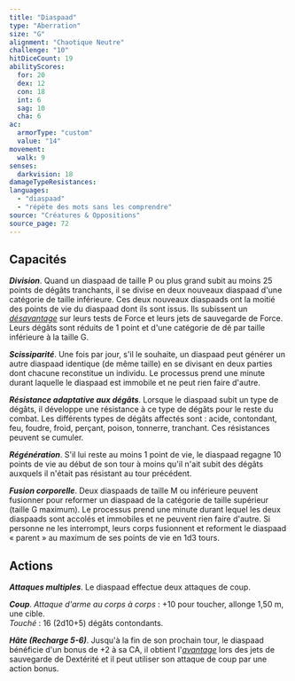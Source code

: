 ```yaml
---
title: "Diaspaad"
type: "Aberration"
size: "G"
alignment: "Chaotique Neutre"
challenge: "10"
hitDiceCount: 19
abilityScores:
  for: 20
  dex: 12
  con: 18
  int: 6
  sag: 10
  cha: 6
ac: 
  armorType: "custom"
  value: "14"
movement: 
  walk: 9
senses: 
  darkvision: 18
damageTypeResistances: 
languages: 
  - "diaspaad"
  - "répète des mots sans les comprendre"
source: "Créatures & Oppositions"
source_page: 72
---
```

## Capacités
_**Division**_. Quand un diaspaad de taille P ou plus grand subit au moins 25 points de dégâts tranchants, il se divise en deux nouveaux diaspaad d'une catégorie de taille inférieure. Ces deux nouveaux diaspaads ont la moitié des points de vie du diaspaad dont ils sont issus. Ils subissent un [_désavantage_](/utiliser-les-caracteristiques/#avantage-et-desavantage) sur leurs tests de Force et leurs jets de sauvegarde de Force. Leurs dégâts sont réduits de 1 point et d'une catégorie de dé par taille inférieure à la taille G.

_**Scissiparité**_. Une fois par jour, s'il le souhaite, un diaspaad peut générer un autre diaspaad identique (de même taille) en se divisant en deux parties dont chacune reconstitue un individu. Le processus prend une minute durant laquelle le diaspaad est immobile et ne peut rien faire d'autre.

_**Résistance adaptative aux dégâts**_. Lorsque le diaspaad subit un type de dégâts, il développe une résistance à ce type de dégâts pour le reste du combat. Les différents types de dégâts affectés sont : acide, contondant, feu, foudre, froid, perçant, poison, tonnerre, tranchant. Ces résistances peuvent se cumuler.

_**Régénération**_. S'il lui reste au moins 1 point de vie, le diaspaad regagne 10 points de vie au début de son tour à moins qu'il n'ait subit des dégâts auxquels il n'était pas résistant au tour précédent.

_**Fusion corporelle**_. Deux diaspaads de taille M ou inférieure peuvent fusionner pour reformer un diaspaad de la catégorie de taille supérieur (taille G maximum). Le processus prend une minute durant lequel les deux diaspaads sont accolés et immobiles et ne peuvent rien faire d'autre. Si personne ne les interrompt, leurs corps fusionnent et reforment le diaspaad « parent » au maximum de ses points de vie en 1d3 tours.

## Actions
_**Attaques multiples**_. Le diaspaad effectue deux attaques de coup.

_**Coup**_. _Attaque d'arme au corps à corps_ : +10 pour toucher, allonge 1,50 m, une cible.  
_Touché_ : 16 (2d10+5) dégâts contondants.

_**Hâte (Recharge 5-6)**_. Jusqu'à la fin de son prochain tour, le diaspaad bénéficie d'un bonus de +2 à sa CA, il obtient l'[_avantage_](/utiliser-les-caracteristiques/#avantage-et-desavantage) lors des jets de sauvegarde de Dextérité et il peut utiliser son attaque de coup par une action bonus.
